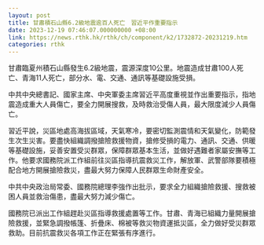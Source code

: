 ```yaml
---
layout: post
title: 甘肅積石山縣6.2級地震逾百人死亡　習近平作重要指示
date: 2023-12-19 07:46:07.000000000 +08:00
link: https://news.rthk.hk/rthk/ch/component/k2/1732872-20231219.htm
categories: rthk
---
```


甘肅臨夏州積石山縣發生6.2級地震，震源深度10公里。地震造成甘肅100人死亡、青海11人死亡，部分水、電、交通、通訊等基礎設施受損。

中共中央總書記、國家主席、中央軍委主席習近平高度重視並作出重要指示，指地震造成重大人員傷亡，要全力開展搜救，及時救治受傷人員，最大限度減少人員傷亡。

習近平說，災區地處高海拔區域，天氣寒冷，要密切監測震情和天氣變化，防範發生次生災害。要盡快組織調撥搶險救援物資，搶修受損的電力、通訊、交通、供暖等基礎設施，妥善安置受災群眾，保障群眾基本生活，並做好遇難者家屬安撫等工作。他要求國務院派工作組前往災區指導抗震救災工作，解放軍、武警部隊要積極配合地方開展搶險救災，盡最大努力保障人民群眾生命財產安全。

中共中央政治局常委、國務院總理李強作出批示，要求全力組織搶險救援、搜救被困人員並救治傷患，盡最大努力減少傷亡。

國務院已派出工作組趕赴災區指導救援處置等工作。甘肅、青海已組織力量開展搶險救援，並緊急調撥帳篷、折疊床、棉被等救災物資運抵災區，全力做好受災群眾救助。目前抗震救災各項工作正在緊張有序進行。
